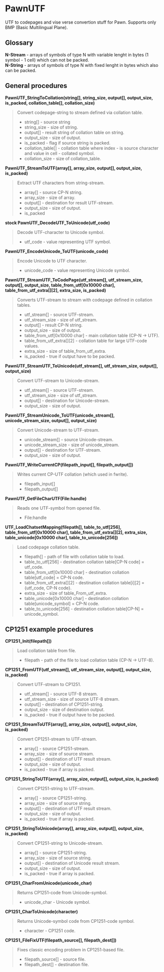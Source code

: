 # PawnUTF
UTF to codepages and vise verse convertion stuff for Pawn. Supports only BMP (Basic Multilingual Plane).  

## Glossary
__N-Stream__ - arrays of symbols of type N with variable lenght in bytes (1 symbol - 1 cell) which can not be packed.  
__N-String__ - arrays of symbols of type N with fixed lenght in bytes which also can be packed.  

## General procedures
__PawnUTF_StringToCollation(string[], string_size, output[], output_size, is_packed, collation_table[], collation_size)__  
> Convert codepage-string to stream defined via collation table.  
> * string[] - source string
> * string_size - size of string.
> * output[] - result string of collation table on string.
> * output_size - size of output.
> * is_packed - flag if source string is packed.
> * collation_table[] - collation table where index - is source character and value in cell - collated symbol.
> * collation_size - size of collation_table.

**PawnUTF_StreamToUTF(array[], array_size, output[], output_size, is_packed)**  
> Extract UTF characters from string-stream.  
> * array[] - source CP-N string.
> * array_size - size of array.
> * output[] - destination for result UTF-stream.
> * output_size - size of output.
> * is_packed
>

**stock PawnUTF_DecodeUTF_ToUnicode(utf_code)**  
> Decode UTF-character to Unicode symbol.  
> * utf_code - value representing UTF symbol.
> 
**PawnUTF_EncodeUnicode_ToUTF(unicode_code)**  
> Encode Unicode to UTF character.  
> * unicode_code - value representing Unicode symbol.
> 
**PawnUTF_StreamUTF_ToCodePage(utf_stream[], utf_stream_size, output[], output_size, table_from_utf[0x10000 char], table_from_utf_extra[][2], extra_size, is_packed)**  
> Converts UTF-stream to stream with codepage defined in collation tables.  
> * utf_stream[] - source UTF-stream.
> * utf_stream_size - size of utf_stream.
> * output[] - result CP-N string.
> * output_size - size of output.
> * table_from_utf[0x10000 char] - main collation table (CP-N -> UTF).
> * table_from_utf_extra[][2] - collation table for large UTF-code values.
> * extra_size - size of table_from_utf_extra.
> * is_packed - true if output have to be packed.
> 
**PawnUTF_StreamUTF_ToUnicode(utf_stream[], utf_stream_size, output[], output_size)**  
> Convert UTF-stream to Unicode-stream.  
> * utf_stream[] - source UTF-stream.
> * utf_stream_size - size of utf_stream.
> * output[] - destination for Unicode-stream.
> * output_size - size of output.
> 
**PawnUTF_StreamUnicode_ToUTF(unicode_stream[], unicode_stream_size, output[], output_size)**  
> Convert Unicode-stream to UTF-stream.  
> * unicode_stream[] - source Unicode-stream.
> * unicode_stream_size - size of unicode_stream.
> * output[] - destination for UTF-stream.
> * output_size - size of output.


**PawnUTF_WriteCurrentCP(filepath_input[], filepath_output[])**  
> Writes current CP-UTF collation (which used in fwrite).  
> * filepath_input[]
> * filepath_output[]

**PawnUTF_GetFileCharUTF(File:handle)**  
> Reads one UTF-symbol from opened file.  
> * File:handle
> 

**UTF_LoadChatsetMapping(filepath[], table_to_utf[256], table_from_utf[0x10000 char], table_from_utf_extra[][2], extra_size, table_unicode[0x10000 char], table_to_unicode[256])**  
> Load codepage collation table.  
> * filepath[] - path of file with collation table to load.
> * table_to_utf[256] - destination collation table[CP-N code] = utf_code.
> * table_from_utf[0x10000 char] - destination collation table[utf_code] = CP-N code.
> * table_from_utf_extra[][2] - destination collation table[i][2] = {utf_code, CP-N code}.
> * extra_size - size of table_From_utf_extra.
> * table_unicode[0x10000 char] - destination collation table[unicode_symbol] = CP-N code.
> * table_to_unicode[256] - destination collation table[CP-N] = unicode_symbol.
>


## CP1251 example procedures
**CP1251_Init(filepath[])**  
> Load collation table from file.  
> * filepath - path of the file to load collation table (CP-N -> UTF-8).
>

**CP1251_FromUTF(utf_stream[], utf_stream_size, output[], output_size, is_packed)**  
> Convert UTF-stream to CP1251.  
> * utf_stream[] - source UTF-8 stream.
> * utf_stream_size - size of source UTF-8 stream.
> * output[] - destination of CP1251-string.
> * output_size - size of destination output.
> * is_packed - true if output have to be packed.
>

**CP1251_StreamToUTF(array[], array_size, output[], output_size, is_packed)**  
> Convert CP1251-stream to UTF-stream.  
> * array[] - source CP1251-stream.
> * array_size - size of source stream.
> * output[] - destination of UTF result stream.
> * output_size - size of output.
> * is_packed - true if array is packed.
> 

**CP1251_StringToUTF(array[], array_size, output[], output_size, is_packed)**  
> Convert CP1251-string to UTF-stream.  
> * array[] - source CP1251-string.
> * array_size - size of source string.
> * output[] - destination of UTF result stream.
> * output_size - size of output.
> * is_packed - true if array is packed.
> 

**CP1251_StringToUnicode(array[], array_size, output[], output_size, is_packed)**  
> Convert CP1251-string to Unicode-stream.  
> * array[] - source CP1251-string.
> * array_size - size of source string.
> * output[] - destination of Unicode result stream.
> * output_size - size of output.
> * is_packed - true if array is packed.
> 

**CP1251_CharFromUnicode(unicode_char)**  
> Returns CP1251-code from Unicode-symbol.
> * unicode_char - Unicode symbol.  
> 

**CP1251_CharToUnicode(character)**  
> Returns Unicode-symbol code from CP1251-code symbol.  
> * character - CP1251 code.
> 

**CP1251_FileFixUTF(filepath_source[], filepath_dest[])**  
> Fixes classic encoding problem in CP1251-based file.  
> * filepath_source[] - source file.
> * filepath_dest[] - destination file.
> 

